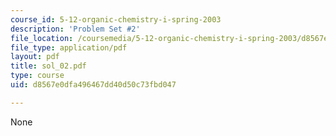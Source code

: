 ```yaml
---
course_id: 5-12-organic-chemistry-i-spring-2003
description: 'Problem Set #2'
file_location: /coursemedia/5-12-organic-chemistry-i-spring-2003/d8567e0dfa496467dd40d50c73fbd047_sol_02.pdf
file_type: application/pdf
layout: pdf
title: sol_02.pdf
type: course
uid: d8567e0dfa496467dd40d50c73fbd047

---
```

None